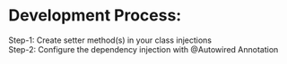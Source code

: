 # Development Process:
Step-1: Create setter method(s) in your class injections<br>
Step-2: Configure the dependency injection with @Autowired Annotation<br>
